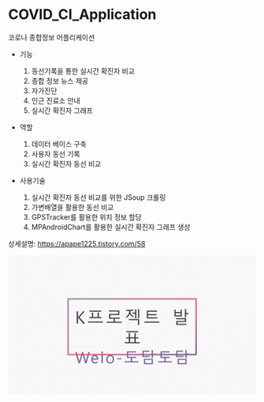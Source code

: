 # COVID_CI_Application

코로나 종합정보 어플리케이션

- 기능
  1. 동선기록을 통한 실시간 확진자 비교
  2. 종합 정보 뉴스 제공
  3. 자가진단
  4. 인근 진료소 안내
  5. 실시간 확진자 그래프

- 역할
  1. 데이터 베이스 구축
  2. 사용자 동선 기록
  3. 실시간 확진자 동선 비교

- 사용기술
  1. 실시간 확진자 동선 비교를 위한 JSoup 크롤링
  2. 가변배열을 활용한 동선 비교
  3. GPSTracker를 활용한 위치 정보 할당
  4. MPAndroidChart를 활용한 실시간 확진자 그래프 생성

상세설명: https://apape1225.tistory.com/58

![img1](./for_readme/슬라이드1.JPG)
